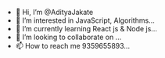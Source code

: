 - 👋 Hi, I’m @AdityaJakate
- 👀 I’m interested in  JavaScript, Algorithms...
- 🌱 I’m currently learning  React js & Node js...
- 💞️ I’m looking to collaborate on ...
- 📫 How to reach me  9359655893...

<!---
AdityaJakate/AdityaJakate is a ✨ special ✨ repository because its `README.md` (this file) appears on your GitHub profile.
You can click the Preview link to take a look at your changes.
--->
